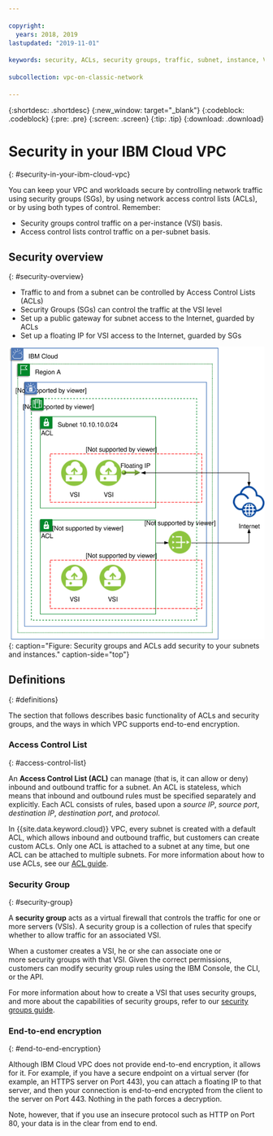 ```yaml
---

copyright:
  years: 2018, 2019
lastupdated: "2019-11-01"

keywords: security, ACLs, security groups, traffic, subnet, instance, VSI, firewall, encryption, vpc, vpc network

subcollection: vpc-on-classic-network

---
```


{:shortdesc: .shortdesc}
{:new_window: target="_blank"}
{:codeblock: .codeblock}
{:pre: .pre}
{:screen: .screen}
{:tip: .tip}
{:download: .download}

# Security in your IBM Cloud VPC
{: #security-in-your-ibm-cloud-vpc}

You can keep your VPC and workloads secure by controlling network traffic using security groups (SGs), by using network access control lists (ACLs), or by using both types of control. Remember:

* Security groups control traffic on a per-instance (VSI) basis.
* Access control lists control traffic on a per-subnet basis.

## Security overview
{: #security-overview}

* Traffic to and from a subnet can be controlled by Access Control Lists (ACLs)
* Security Groups (SGs) can control the traffic at the VSI level
* Set up a public gateway for subnet access to the Internet, guarded by ACLs
* Set up a floating IP for VSI access to the Internet, guarded by SGs

![IBM VPC Connectivity and Security](images/vpc-connectivity-and-security.svg "IBM VPC Connectivity and Security"){: caption="Figure: Security groups and ACLs add security to your subnets and instances." caption-side="top"}

## Definitions
{: #definitions}

The section that follows describes basic functionality of ACLs and security groups, and the ways in which VPC supports end-to-end encryption.

### Access Control List
{: #access-control-list}

An **Access Control List (ACL)** can manage (that is, it can allow or deny) inbound and outbound traffic for a subnet. An ACL is stateless, which means that inbound and outbound rules must be specified separately and explicitly. Each ACL consists of rules, based upon a *source IP*, *source port*, *destination IP*, *destination port*, and *protocol*.

In {{site.data.keyword.cloud}} VPC, every subnet is created with a default ACL, which allows inbound and outbound traffic, but customers can create custom ACLs. Only one ACL is attached to a subnet at any time, but one ACL can be attached to multiple subnets. For more information about how to use ACLs, see our [ACL guide](/docs/vpc-on-classic-network?topic=vpc-on-classic-network-setting-up-network-acls).

### Security Group
{: #security-group}

A **security group** acts as a virtual firewall that controls the traffic for one or more servers (VSIs). A security group is a collection of rules that specify whether to allow traffic for an associated VSI. 

When a customer creates a VSI, he or she can associate one or more security groups with that VSI. Given the correct permissions, customers can modify security group rules using the IBM Console, the CLI, or the API.

For more information about how to create a VSI that uses security groups, and more about the capabilities of security groups, refer to our [security groups guide](/docs/vpc-on-classic-network?topic=vpc-on-classic-network-using-security-groups).

### End-to-end encryption
{: #end-to-end-encryption}

Although IBM Cloud VPC does not provide end-to-end encryption, it allows for it. For example, if you have a secure endpoint on a virtual server (for example, an HTTPS server on Port 443), you can attach a floating IP to that server, and then your connection is end-to-end encrypted from the client to the server on Port 443.  Nothing in the path forces a decryption.

Note, however, that if you use an insecure protocol such as HTTP on Port 80, your data is in the clear from end to end.
